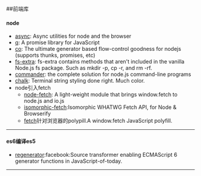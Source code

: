 ##前端库
#### node

* [async](https://github.com/caolan/async): Async utilities for node and the browser
* [q](https://github.com/kriskowal/q): A promise library for JavaScript
* [co](https://github.com/tj/co): The ultimate generator based flow-control goodness for nodejs (supports thunks, promises, etc)
* [fs-extra](https://www.npmjs.com/package/fs-extra): fs-extra contains methods that aren't included in the vanilla Node.js fs package. Such as mkdir -p, cp -r, and rm -rf.
* [commander](https://www.npmjs.com/package/commander): the complete solution for node.js command-line programs
* [chalk](https://www.npmjs.com/package/chalk): Terminal string styling done right. Much color.
* node引入fetch
  * [node-fetch](https://github.com/bitinn/node-fetch): A light-weight module that brings window.fetch to node.js and io.js
  * [isomorphic-fetch](https://github.com/matthew-andrews/isomorphic-fetch):Isomorphic WHATWG Fetch API, for Node & Browserify
  * [fetch](https://github.com/github/fetch)针对浏览器的polypill.A window.fetch JavaScript polyfill.


***

#### es6编译es5

* [regenerator](https://github.com/facebook/regenerator):facebook:Source transformer enabling ECMAScript 6 generator functions in JavaScript-of-today.




***

